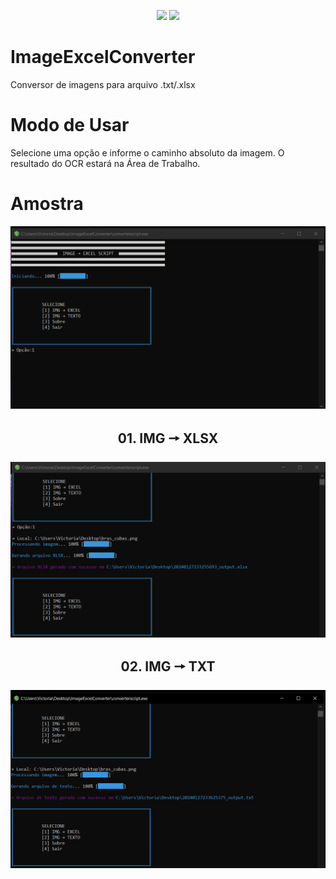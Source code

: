 
<p align="center">
  <img src="https://img.shields.io/badge/Node.js-43853D?style=for-the-badge&logo=node.js&logoColor=white" /> 
   <img src="https://img.shields.io/badge/JavaScript-07405E?style=for-the-badge&logo=JavaScript&logoColor=white" />
</p>

# ImageExcelConverter

Conversor de imagens para arquivo .txt/.xlsx


# Modo de Usar

Selecione uma opção e informe o caminho absoluto da imagem. O resultado do OCR estará na Área de Trabalho. 


# Amostra

<center><img src="exemplo/screen_01.png"></img>

## 01. IMG 🠖 XLSX

<img src="exemplo/screen_02.png"></img>

## 02. IMG 🠖 TXT

<img src="exemplo/screen_03.png"></img>

</center>




